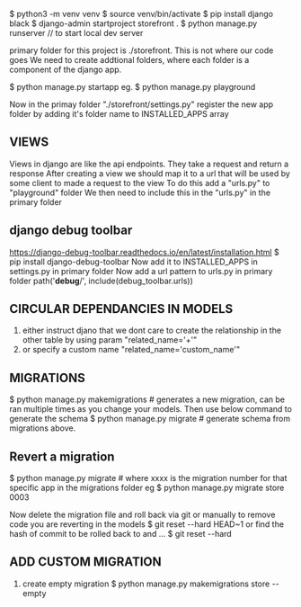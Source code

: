 $ python3 -m venv venv
$ source venv/bin/activate
$ pip install django black
$ django-admin startproject storefront .
$ python manage.py runserver // to start local dev server

primary folder for this project is ./storefront.  This is not where our code goes
We need to create addtional folders, where each folder is a component of the django
app.

$ python manage.py startapp <foldername>
eg. $ python manage.py playground
 
Now in the primay folder "./storefront/settings.py"  register the new app folder by adding it's folder name to INSTALLED_APPS array

VIEWS
----
Views in django are like the api endpoints.  They take a request and return a response
After creating a view we should map it to a url that will be used by some client to made a request to the view
To do this add a "urls.py" to "playground" folder
We then need to include this in the "urls.py" in the primary folder

django debug toolbar
---
https://django-debug-toolbar.readthedocs.io/en/latest/installation.html
$ pip install django-debug-toolbar
Now add it to INSTALLED_APPS in settings.py in primary folder
Now add a url pattern to urls.py in primary folder
path('__debug__/', include(debug_toolbar.urls))

CIRCULAR DEPENDANCIES IN MODELS
---
1) either instruct djano that we dont care to create the relationship in the other table by using param "related_name='+'"
2) or specify a custom name "related_name='custom_name'"


MIGRATIONS
---
$ python manage.py makemigrations # generates a new migration, can be ran multiple times as you change your models.  Then use below command to generate the schema
$ python manage.py migrate # generate schema from migrations above.

Revert a migration
---
$ python manage.py migrate <app-folder-name> <migration-number> # where xxxx is the migration number for that specific app in the migrations folder
eg $ python manage.py migrate store 0003

Now delete the migration file and roll back via git or manually to remove
code you are reverting in the models
$ git reset --hard HEAD~1
or find the hash of commit to be rolled back to  and ...
$ git reset --hard <hash>

ADD CUSTOM MIGRATION
---
1) create empty migration
   $ python manage.py makemigrations store --empty
   